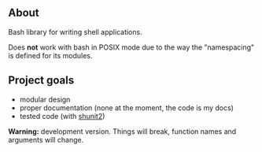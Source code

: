 ## About

Bash library for writing shell applications.

Does **not** work with bash in POSIX mode due to the way the "namespacing" is defined for its modules.

## Project goals

 * modular design
 * proper documentation (none at the moment, the code is my docs)
 * tested code (with [shunit2](https://code.google.com/p/shunit2/))

**Warning:** development version. Things will break, function names and arguments will change.
